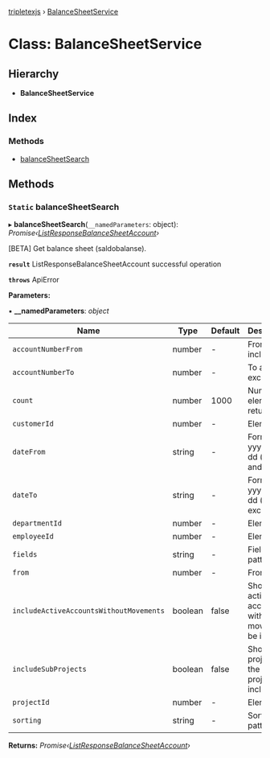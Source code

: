 [tripletexjs](../README.md) › [BalanceSheetService](balancesheetservice.md)

# Class: BalanceSheetService

## Hierarchy

* **BalanceSheetService**

## Index

### Methods

* [balanceSheetSearch](balancesheetservice.md#static-balancesheetsearch)

## Methods

### `Static` balanceSheetSearch

▸ **balanceSheetSearch**(`__namedParameters`: object): *Promise‹[ListResponseBalanceSheetAccount](../interfaces/listresponsebalancesheetaccount.md)›*

[BETA] Get balance sheet (saldobalanse).

**`result`** ListResponseBalanceSheetAccount successful operation

**`throws`** ApiError

**Parameters:**

▪ **__namedParameters**: *object*

Name | Type | Default | Description |
------ | ------ | ------ | ------ |
`accountNumberFrom` | number | - | From and including |
`accountNumberTo` | number | - | To and excluding |
`count` | number | 1000 | Number of elements to return |
`customerId` | number | - | Element ID |
`dateFrom` | string | - | Format is yyyy-MM-dd (from and incl.). |
`dateTo` | string | - | Format is yyyy-MM-dd (to and excl.). |
`departmentId` | number | - | Element ID |
`employeeId` | number | - | Element ID |
`fields` | string | - | Fields filter pattern |
`from` | number | - | From index |
`includeActiveAccountsWithoutMovements` | boolean | false | Should active accounts with no movements be included |
`includeSubProjects` | boolean | false | Should sub projects of the given project be included |
`projectId` | number | - | Element ID |
`sorting` | string | - | Sorting pattern |

**Returns:** *Promise‹[ListResponseBalanceSheetAccount](../interfaces/listresponsebalancesheetaccount.md)›*
